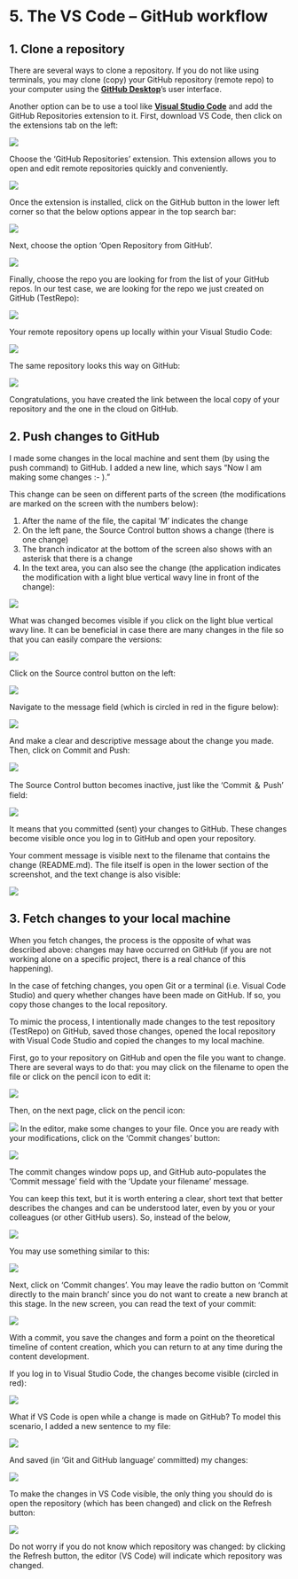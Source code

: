 # 5. The VS Code – GitHub workflow

## 1.	Clone a repository

There are several ways to clone a repository. If you do not like using terminals, you may clone (copy) your GitHub repository (remote repo) to your computer using the [**GitHub Desktop**](https://docs.github.com/en/desktop/adding-and-cloning-repositories/cloning-and-forking-repositories-from-github-desktop)’s user interface.

Another option can be to use a tool like **[Visual Studio Code](https://code.visualstudio.com/)** and add the GitHub Repositories extension to it. First, download VS Code, then click on the extensions tab on the left:

![](http://hdoc.csirt-tooling.org/uploads/upload_a7e7164ef580854bb6162a94e8606d22.png)

Choose the ‘GitHub Repositories’ extension. This extension allows you to open and edit remote repositories quickly and conveniently.

![](http://hdoc.csirt-tooling.org/uploads/upload_a7047112fb4e1a1cee2c8f0b5abfd1db.png)

Once the extension is installed, click on the GitHub button in the lower left corner so that the below options appear in the top search bar:

![](http://hdoc.csirt-tooling.org/uploads/upload_536eb3180adfe1f9235ad5e4283a8001.png)

Next, choose the option ‘Open Repository from GitHub’.

![](http://hdoc.csirt-tooling.org/uploads/upload_b8723cea8c5397baca2595014154ae61.png)

Finally, choose the repo you are looking for from the list of your GitHub repos. In our test case, we are looking for the repo we just created on GitHub (TestRepo):

![](http://hdoc.csirt-tooling.org/uploads/upload_d099610851919c8d86ca8ee49dac6eaf.png)

Your remote repository opens up locally within your Visual Studio Code:

![](http://hdoc.csirt-tooling.org/uploads/upload_fcf55cb833fb0baf5b22362bf6ac0ad5.png)

The same repository looks this way on GitHub:

![](http://hdoc.csirt-tooling.org/uploads/upload_5636cf987c976caf2ccbaa9ce34f6327.png)

Congratulations, you have created the link between the local copy of your repository and the one in the cloud on GitHub. 

## 2.	Push changes to GitHub

I made some changes in the local machine and sent them (by using the push command) to GitHub. I added a new line, which says “Now I am making some changes :- ).” 

This change can be seen on different parts of the screen (the modifications are marked on the screen with the numbers below):

1.	After the name of the file, the capital ‘M’ indicates the change
2.	On the left pane, the Source Control button shows a change (there is one change)
3.	The branch indicator at the bottom of the screen also shows with an asterisk that there is a change
4.	In the text area, you can also see the change (the application indicates the modification with a light blue vertical wavy line in front of the change):

![](http://hdoc.csirt-tooling.org/uploads/upload_7253b419edccaeaff4c4303633f2562d.png)

What was changed becomes visible if you click on the light blue vertical wavy line. It can be beneficial in case there are many changes in the file so that you can easily compare the versions:

![](http://hdoc.csirt-tooling.org/uploads/upload_193211bdbac5a6082d771daa346c086a.png)

Click on the Source control button on the left:

![](http://hdoc.csirt-tooling.org/uploads/upload_c60163cd323090003fcbbc6df53f098f.png)

Navigate to the message field (which is circled in red in the figure below):

![](http://hdoc.csirt-tooling.org/uploads/upload_160a77c8a04ad896685bfa6adadb2094.png)

And make a clear and descriptive message about the change you made. Then, click on Commit and Push:

![](http://hdoc.csirt-tooling.org/uploads/upload_b360c474cb95678e2a457471784a0e27.png)

The Source Control button becomes inactive, just like the ‘Commit ＆ Push’ field:

![](http://hdoc.csirt-tooling.org/uploads/upload_a9ae227efe882564a31ef0c45689a329.png)

It means that you committed (sent) your changes to GitHub. These changes become visible once you log in to GitHub and open your repository. 

Your comment message is visible next to the filename that contains the change (README.md). The file itself is open in the lower section of the screenshot, and the text change is also visible:

![](http://hdoc.csirt-tooling.org/uploads/upload_514b4951a8b3eba6bdf139bea4413245.png)

## 3.	Fetch changes to your local machine

When you fetch changes, the process is the opposite of what was described above: changes may have occurred on GitHub (if you are not working alone on a specific project, there is a real chance of this happening). 

In the case of fetching changes, you open Git or a terminal (i.e. Visual Code Studio) and query whether changes have been made on GitHub. If so, you copy those changes to the local repository.

To mimic the process, I intentionally made changes to the test repository (TestRepo) on GitHub, saved those changes, opened the local repository with Visual Code Studio and copied the changes to my local machine.

First, go to your repository on GitHub and open the file you want to change. There are several ways to do that: you may click on the filename to open the file or click on the pencil icon to edit it:

![](http://hdoc.csirt-tooling.org/uploads/upload_afa372272f9230fcd63025b2dbd418c9.png)

Then, on the next page, click on the pencil icon: 

![](http://hdoc.csirt-tooling.org/uploads/upload_252f896c41d3ab779d2a3413a63ed6e4.png)
In the editor, make some changes to your file. Once you are ready with your modifications, click on the ‘Commit changes’ button:

![](http://hdoc.csirt-tooling.org/uploads/upload_f07c29bfbeab8712de8c795012658287.png)

The commit changes window pops up, and GitHub auto-populates the ‘Commit message’ field with the ‘Update your filename’ message. 

You can keep this text, but it is worth entering a clear, short text that better describes the changes and can be understood later, even by you or your colleagues (or other GitHub users). So, instead of the below,

![](http://hdoc.csirt-tooling.org/uploads/upload_150532d19738038cbfe8ba85e1f5fd2b.png)

You may use something similar to this:

![](http://hdoc.csirt-tooling.org/uploads/upload_2bb863b470a929d52c6b405ba65b9661.png)

Next, click on ‘Commit changes’. You may leave the radio button on ‘Commit directly to the main branch’ since you do not want to create a new branch at this stage. In the new screen, you can read the text of your commit:

![](http://hdoc.csirt-tooling.org/uploads/upload_102e9c27894d3ffc99c9dd082d56883d.png)

With a commit, you save the changes and form a point on the theoretical timeline of content creation, which you can return to at any time during the content development.

If you log in to Visual Studio Code, the changes become visible (circled in red):

![](http://hdoc.csirt-tooling.org/uploads/upload_bfd2f28d35c282a3526ab23dfed410f7.png)

What if VS Code is open while a change is made on GitHub? To model this scenario, I added a new sentence to my file:

![](http://hdoc.csirt-tooling.org/uploads/upload_853f2f075426d4fd9e361495040ddb16.png)

And saved (in ‘Git and GitHub language’ committed) my changes:

![](http://hdoc.csirt-tooling.org/uploads/upload_27e041bf896eabb8a300b0c7390d73f9.png)

To make the changes in VS Code visible, the only thing you should do is open the repository (which has been changed) and click on the Refresh button:

![](http://hdoc.csirt-tooling.org/uploads/upload_e9ea93f1ea66cf121ee8625c3d2e36a0.png)

Do not worry if you do not know which repository was changed: by clicking the Refresh button, the editor (VS Code) will indicate which repository was changed.

